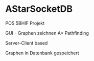 # AStarSocketDB

POS 5BHIF Projekt

GUI - Graphen zeichnen
A* Pathfinding

Server-Client based

Graphen in Datenbank gespeichert
